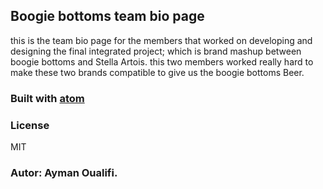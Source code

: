## Boogie bottoms team bio page

this is the team bio page for the members that worked on developing and designing the final integrated project; which is brand mashup between boogie bottoms and Stella Artois. this two members worked really hard to make these two brands compatible to give us the boogie bottoms Beer.

### Built with [atom](https://atom.io/)

### License
MIT

### Autor: Ayman Oualifi.
